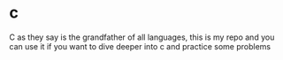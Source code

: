 # c
C as they say is the grandfather of all languages, this is my repo and you can use it if you want to dive deeper into c and practice some problems
